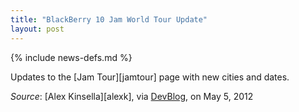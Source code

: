 ```yaml
---
title: "BlackBerry 10 Jam World Tour Update"
layout: post
---
```

{% include news-defs.md %}


Updates to the [Jam Tour][jamtour] page with new cities and dates.  

_Source_: [Alex Kinsella][alexk], via [DevBlog](http://devblog.blackberry.com/2012/05/blackberry_10_jam_world_tour_update_2/ "BlackBerry 10 Jam World Tour Update"), on May 5, 2012   
